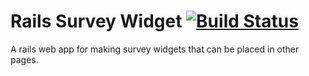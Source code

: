 # Rails Survey Widget [![Build Status](https://travis-ci.org/misternu/rails_survey_widget.svg?branch=master)](https://travis-ci.org/misternu/rails_survey_widget)

A rails web app for making survey widgets that can be placed in other pages.
